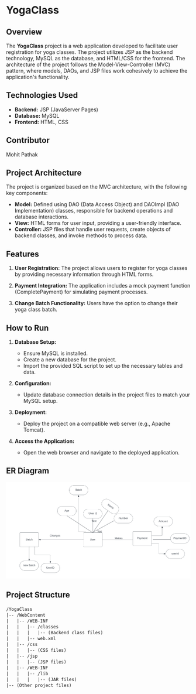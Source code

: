 # YogaClass

## Overview

The **YogaClass** project is a web application developed to facilitate user registration for yoga classes. The project utilizes JSP as the backend technology, MySQL as the database, and HTML/CSS for the frontend. The architecture of the project follows the Model-View-Controller (MVC) pattern, where models, DAOs, and JSP files work cohesively to achieve the application's functionality.

## Technologies Used

- **Backend:** JSP (JavaServer Pages)
- **Database:** MySQL
- **Frontend:** HTML, CSS

## Contributor

Mohit Pathak 

## Project Architecture
The project is organized based on the MVC architecture, with the following key components:

- **Model:** Defined using DAO (Data Access Object) and DAOImpl (DAO Implementation) classes, responsible for backend operations and database interactions.
- **View:** HTML forms for user input, providing a user-friendly interface.
- **Controller:** JSP files that handle user requests, create objects of backend classes, and invoke methods to process data.

## Features

1. **User Registration:** The project allows users to register for yoga classes by providing necessary information through HTML forms.

2. **Payment Integration:** The application includes a mock payment function (CompletePayment) for simulating payment processes.

3. **Change Batch Functionality:** Users have the option to change their yoga class batch.

## How to Run

1. **Database Setup:**
   - Ensure MySQL is installed.
   - Create a new database for the project.
   - Import the provided SQL script to set up the necessary tables and data.

2. **Configuration:**
   - Update database connection details in the project files to match your MySQL setup.

3. **Deployment:**
   - Deploy the project on a compatible web server (e.g., Apache Tomcat).

4. **Access the Application:**
   - Open the web browser and navigate to the deployed application.

## ER Diagram
![Screenshot 1](/er-diagram.png)

## Project Structure

```plaintext
/YogaClass
|-- /WebContent
|   |-- /WEB-INF
|   |   |-- /classes
|   |   |   |-- (Backend class files)
|   |   |-- web.xml
|   |-- /css
|   |   |-- (CSS files)
|   |-- /jsp
|   |   |-- (JSP files)
|   |-- /WEB-INF
|   |   |-- /lib
|   |   |   |-- (JAR files)
|-- (Other project files)
